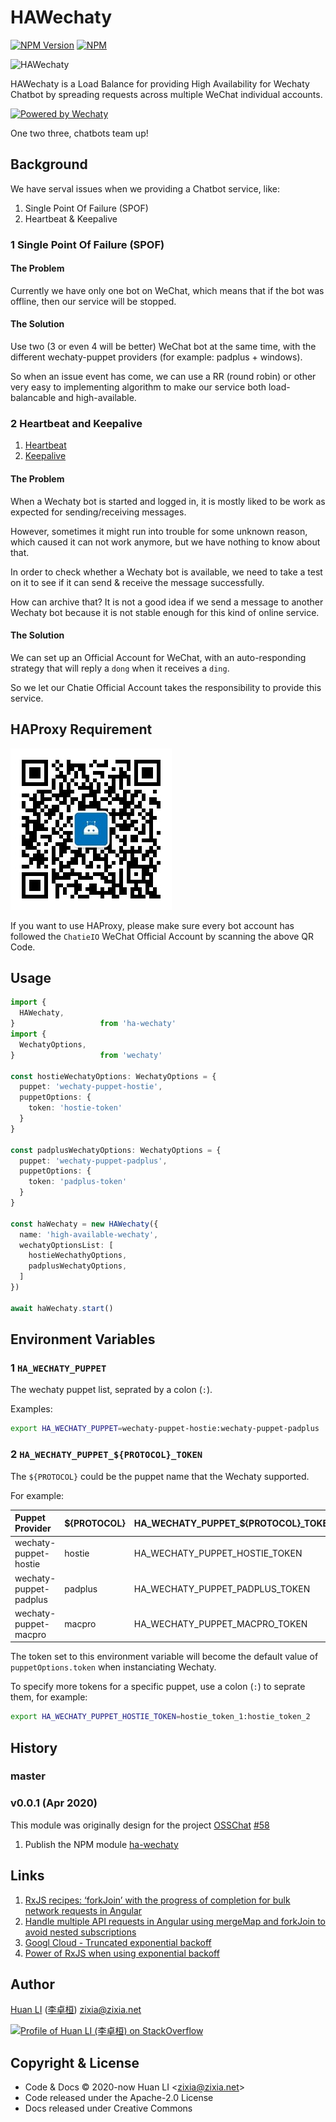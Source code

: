 # HAWechaty

[![NPM Version](https://badge.fury.io/js/ha-wechaty.svg)](https://www.npmjs.com/package/ha-wechaty)
[![NPM](https://github.com/wechaty/HAWechaty/workflows/NPM/badge.svg)](https://github.com/wechaty/HAWechaty/actions?query=workflow%3ANPM)

![HAWechaty](https://wechaty.github.io/HAWechaty/images/ha-wechaty.png)

<!-- markdownlint-disable MD013 -->
HAWechaty is a Load Balance for providing High Availability for Wechaty Chatbot by spreading requests across multiple WeChat individual accounts.

[![Powered by Wechaty](https://img.shields.io/badge/Powered%20By-Wechaty-brightgreen.svg)](https://github.com/Wechaty/wechaty)

One two three, chatbots team up!

## Background

We have serval issues when we providing a Chatbot service, like:

1. Single Point Of Failure (SPOF)
1. Heartbeat & Keepalive

### 1 Single Point Of Failure (SPOF)

#### The Problem

Currently we have only one bot on WeChat, which means that if the bot was offline, then our service will be stopped.

#### The Solution

Use two (3 or even 4 will be better) WeChat bot at the same time, with the different wechaty-puppet providers (for example: padplus + windows).

So when an issue event has come, we can use a RR (round robin) or other very easy to implementing algorithm to make our service both load-balancable and high-available.

### 2 Heartbeat and Keepalive

1. [Heartbeat](https://en.wikipedia.org/wiki/Heartbeat_(computing))
1. [Keepalive](https://en.wikipedia.org/wiki/Keepalive)

#### The Problem

When a Wechaty bot is started and logged in, it is mostly liked to be work as expected for sending/receiving messages.

However, sometimes it might run into trouble for some unknown reason, which caused it can not work anymore, but we have nothing to know about that.

In order to check whether a Wechaty bot is available, we need to take a test on it to see if it can send & receive the message successfully.

How can archive that? It is not a good idea if we send a message to another Wechaty bot because it is not stable enough for this kind of online service.

#### The Solution

We can set up an Official Account for WeChat, with an auto-responding strategy that will reply a `dong` when it receives a `ding`.

So we let our Chatie Official Account takes the responsibility to provide this service.

## HAProxy Requirement

![QR Code for ChatieIO WeChat Official Account](docs/images/qrcode_for_gh_051c89260e5d_258.jpg)

If you want to use HAProxy, please make sure every bot account has followed the `ChatieIO` WeChat Official Account by scanning the above QR Code.

## Usage

```ts
import {
  HAWechaty,
}                   from 'ha-wechaty'
import {
  WechatyOptions,
}                   from 'wechaty'

const hostieWechatyOptions: WechatyOptions = {
  puppet: 'wechaty-puppet-hostie',
  puppetOptions: {
    token: 'hostie-token'
  }
}

const padplusWechatyOptions: WechatyOptions = {
  puppet: 'wechaty-puppet-padplus',
  puppetOptions: {
    token: 'padplus-token'
  }
}

const haWechaty = new HAWechaty({
  name: 'high-available-wechaty',
  wechatyOptionsList: [
    hostieWechathyOptions,
    padplusWechatyOptions,
  ]
})

await haWechaty.start()
```

## Environment Variables

### 1 `HA_WECHATY_PUPPET`

The wechaty puppet list, seprated by a colon (`:`).

Examples:

```sh
export HA_WECHATY_PUPPET=wechaty-puppet-hostie:wechaty-puppet-padplus
```

### 2 `HA_WECHATY_PUPPET_${PROTOCOL}_TOKEN`

The `${PROTOCOL}` could be the puppet name that the Wechaty supported.

For example:

| Puppet Provider | ${PROTOCOL} | HA_WECHATY_PUPPET_${PROTOCOL}_TOKEN |
| :--- | :--- | :--- |
| wechaty-puppet-hostie  | hostie  | HA_WECHATY_PUPPET_HOSTIE_TOKEN |
| wechaty-puppet-padplus | padplus | HA_WECHATY_PUPPET_PADPLUS_TOKEN |
| wechaty-puppet-macpro  | macpro  | HA_WECHATY_PUPPET_MACPRO_TOKEN |

The token set to this environment variable will become the default value of `puppetOptions.token` when instanciating Wechaty.

To specify more tokens for a specific puppet, use a colon (`:`) to seprate them, for example:

```sh
export HA_WECHATY_PUPPET_HOSTIE_TOKEN=hostie_token_1:hostie_token_2
```

## History

### master

### v0.0.1 (Apr 2020)

This module was originally design for the project [OSSChat](https://github.com/kaiyuanshe/osschat) [#58](https://github.com/kaiyuanshe/osschat/issues/58)

1. Publish the NPM module [ha-wechaty](https://www.npmjs.com/package/ha-wechaty)

## Links

1. [RxJS recipes: ‘forkJoin’ with the progress of completion for bulk network requests in Angular](https://indepth.dev/forkjoin-with-the-progress-of-completion-for-bulk-network-requests-in-angular/)
1. [Handle multiple API requests in Angular using mergeMap and forkJoin to avoid nested subscriptions](https://levelup.gitconnected.com/handle-multiple-api-requests-in-angular-using-mergemap-and-forkjoin-to-avoid-nested-subscriptions-a20fb5040d0c)
1. [Googl Cloud - Truncated exponential backoff](https://cloud.google.com/storage/docs/exponential-backoff)
1. [Power of RxJS when using exponential backoff](https://medium.com/angular-in-depth/power-of-rxjs-when-using-exponential-backoff-a4b8bde276b0)

## Author

[Huan LI](https://github.com/huan) ([李卓桓](http://linkedin.com/in/zixia)) zixia@zixia.net

[![Profile of Huan LI (李卓桓) on StackOverflow](https://stackexchange.com/users/flair/265499.png)](https://stackexchange.com/users/265499)

## Copyright & License

* Code & Docs © 2020-now Huan LI \<zixia@zixia.net\>
* Code released under the Apache-2.0 License
* Docs released under Creative Commons
